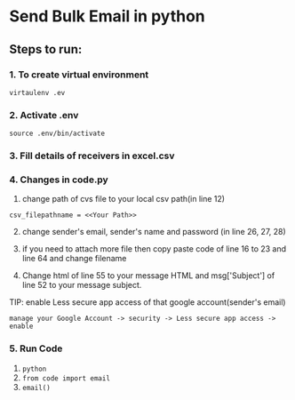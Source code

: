 # Send Bulk Email in python

## Steps to run:

### 1. To create virtual environment
`virtaulenv .ev`

### 2.  Activate .env
`source .env/bin/activate`

### 3.  Fill details of receivers in excel.csv

### 4. Changes in code.py
  1. change path of cvs file to your local csv path(in line 12)
  
  ` csv_filepathname = <<Your Path>> `
  
  2. change sender's email, sender's name and password (in line 26, 27, 28)
  
  3. if you need to attach more file then copy paste code of line 16 to 23 and line 64 and change filename 
  
  4. Change html of line 55 to your message HTML and msg['Subject'] of line 52 to your message subject.
   
  TIP: enable Less secure app access of that google account(sender's email)
    
    manage your Google Account -> security -> Less secure app access -> enable

### 5. Run Code
  1. `python`
  2. `from code import email`
  3. `email()`
